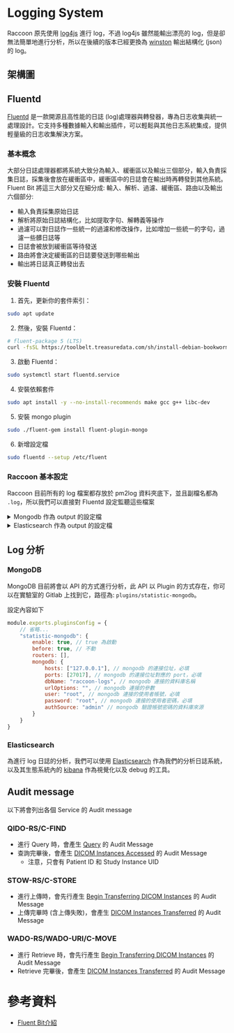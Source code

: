<script>
    import { base } from "$app/paths";
    import CenterImage from "@raccoon-docs/core/src/components/CenterImage.svelte";
</script>

# Logging System
Raccoon 原先使用 [log4js](https://www.npmjs.com/package/log4js) 進行 log，不過 log4js 雖然能輸出漂亮的 log，但是卻無法簡單地進行分析，所以在後續的版本已經更換為 [winston](https://www.npmjs.com/package/winston) 輸出結構化 (json) 的 log。

## 架構圖
<CenterImage src="{base}/logging-system/raccoon-logging-system.drawio.png" alt="架構圖" title="Logging System 架構圖"></CenterImage>

## Fluentd
[Fluentd](https://www.fluentd.org/) 是一款開源且高性能的日誌 (log)處理器與轉發器，專為日志收集與統一處理設計。它支持多種數據輸入和輸出插件，可以輕鬆與其他日志系統集成，提供輕量級的日志收集解決方案。

### 基本概念
大部分日誌處理器都將系統大致分為輸入、緩衝區以及輸出三個部分，輸入負責採集日誌，採集後會放在緩衝區中，緩衝區中的日誌會在輸出時再轉發到其他系統。
Fluent Bit 將這三大部分又在細分成: 輸入、解析、過濾、緩衝區、路由以及輸出六個部分:
- 輸入負責採集原始日誌
- 解析將原始日誌結構化，比如提取字句、解轉義等操作
- 過濾可以對日誌作一些統一的過濾和修改操作，比如增加一些統一的字句，過濾一些髒日誌等
- 日誌會被放到緩衝區等待發送
- 路由將會決定緩衝區的日誌要發送到哪些輸出
- 輸出將日誌真正轉發出去

### 安裝 Fluentd
1. 首先，更新你的套件索引：

```bash
sudo apt update
```

2. 然後，安裝 Fluentd：

```bash
# fluent-package 5 (LTS)
curl -fsSL https://toolbelt.treasuredata.com/sh/install-debian-bookworm-fluent-package5-lts.sh | sh
```

3. 啟動 Fluentd：

```bash
sudo systemctl start fluentd.service
```

4. 安裝依賴套件

```bash
sudo apt install -y --no-install-recommends make gcc g++ libc-dev
```

5. 安裝 mongo plugin

```bash
sudo ./fluent-gem install fluent-plugin-mongo
```

6. 新增設定檔

```bash
sudo fluentd --setup /etc/fluent
```

### Raccoon 基本設定
Raccoon 目前所有的 log 檔案都存放於 pm2log 資料夾底下，並且副檔名都為 `.log`，所以我們可以直接對 Fluentd 設定監聽這些檔案
<details>
    <summary>Mongodb 作為 output 的設定檔</summary>

```ini
<source>
  @type tail
  path /nodejs/raccoon/pm2log/*.log
  exclude_path ["/nodejs/raccoon/pm2log/raccoon.log", "/nodejs/raccoon/pm2log/raccoon-formatted-audit.log"]
  pos_file /var/log/raccoon/fluentd.pos
  tag mongo.raccoon
  read_from_head  true

  <parse>
    @type json
  </parse>
</source>

# for formatted audit log
<source>
  @type tail
  path /nodejs/raccoon/pm2log/raccoon-formatted-audit.log
  pos_file /var/log/raccoon/fluentd-audit.pos
  tag mongo.raccoon-formatted-audit
  read_from_head true

  <parse>
    @type json
  </parse>
</source>

<source>
  @type tail
  path /nodejs/raccoon/pm2log/raccoon.log
  pos_file /var/log/raccoon/fluentd-dcm4che.pos
  tag mongo.raccoon-dcm4che
  read_from_head  true
  follow_inodes true
  
  <parse>
    @type multiline
    format_firstline /^\d{4}-\d{2}-\d{2}\s+\d{2}:\d{2}:\d{2},\d{3}/
    format1 /^(?<time>\d{4}-\d{2}-\d{2}\s+\d{2}:\d{2}:\d{2},\d{3})\s+\[(?<thread>.*)\]\s+(?<level>[^\s]+)\s+(?<message>[\s\S]*)$/
  </parse>
</source>

<match mongo.**>
  @type mongo
  collection ${tag[1]}-log
  
  connection_string "mongodb://#{ENV['FLUENT_MONGODB_USER']}:#{ENV['FLUENT_MONGODB_PASSWORD']}@fluentd-mongo:27017/raccoon-logs?authSource=admin"
  date_keys timestamp

  <buffer tag,time>
    timekey        1
    timekey_wait   0
  </buffer>
  # make sure to include the time key
  <inject>
    time_key time
  </inject>
</match>

```
:::important[重要事項]
- 請記得一定要設定 `connection_string`
:::
</details>

<details>
    <summary>Elasticsearch 作為 output 的設定檔</summary>

```ini
<source>
  @type tail
  path /var/log/raccoon/*.log
  exclude_path ["/var/log/raccoon/raccoon.log", "/var/log/raccoon/raccoon-formatted-audit.log"]
  pos_file /var/log/raccoon/fluentd.pos
  tag es.raccoon
  read_from_head  true

  <parse>
    @type json
  </parse>
</source>

# for formatted audit log
<source>
  @type tail
  path /var/log/raccoon/raccoon-formatted-audit.log
  pos_file /var/log/raccoon/fluentd-audit.pos
  tag es.raccoon-audit
  read_from_head true

  <parse>
    @type json
  </parse>
</source>

<source>
  @type tail
  path /var/log/raccoon/raccoon.log
  pos_file /var/log/raccoon/fluentd-dcm4che.pos
  tag es.raccoon-dcm4che
  read_from_head  true
  follow_inodes true
  
  <parse>
    @type multiline
    format_firstline /^\d{1,2}:\d{1,2}:\d{1,2}\.\d{1,3}/
    format1 /^(?<time>\d{1,2}:\d{1,2}:\d{1,2}\.\d{1,3}) \[(?<thread>.*)\] (?<level>[^\s]+) (?<message>[\s\S]*)$/
  </parse>
</source>


<match es.**>
  @type elasticsearch
  index_name ${tag[1]}-log
  
  scheme https
  host 127.0.0.1
  port 9200
  # use `%{}` placeholders to escape for URL encoding characters
  user %{elastic}
  # don't use password that contain '+'
  password %{elastic}
  ssl_verify false

  <buffer tag,time>
    timekey        1
    timekey_wait   0
  </buffer>
  # make sure to include the time key
  <inject>
    time_key time
  </inject>
</match>
```
</details>

## Log 分析
### MongoDB
MongoDB 目前將會以 API 的方式進行分析，此 API 以 Plugin 的方式存在，你可以在實驗室的 Gitlab 上找到它，路徑為: `plugins/statistic-mongodb`。

設定內容如下
```js
module.exports.pluginsConfig = {
    // 省略...
    "statistic-mongodb": {
        enable: true, // true 為啟動
        before: true, // 不動
        routers: [],
        mongodb: {
            hosts: ["127.0.0.1"], // mongodb 的連接位址，必填
            ports: [27017], // mongodb 的連接位址對應的 port，必填
            dbName: "raccoon-logs", // mongodb 連接的資料庫名稱
            urlOptions: "", // mongodb 連接的參數
            user: "root", // mongodb 連接的使用者帳號，必填
            password: "root", // mongodb 連接的使用者密碼，必填
            authSource: "admin" // mongodb 驗證帳號密碼的資料庫來源
        }
    }
}
```

### Elasticsearch
為進行 log 日誌的分析，我們可以使用 [Elasticsearch](https://www.elastic.co/cn/elasticsearch) 作為我們的分析日誌系統，以及其生態系統內的 [kibana](https://www.elastic.co/cn/kibana) 作為視覺化以及 debug 的工具。


## Audit message
以下將會列出各個 Service 的 Audit message

### QIDO-RS/C-FIND
- 進行 Query 時，會產生 [Query](https://dicom.nema.org/medical/dicom/current/output/chtml/part15/sect_A.5.3.10.html) 的 Audit Message
- 查詢完畢後，會產生 [DICOM Instances Accessed](https://dicom.nema.org/medical/dicom/current/output/chtml/part15/sect_A.5.3.6.html) 的 Audit Message
    - 注意，只會有 Patient ID 和 Study Instance UID 

### STOW-RS/C-STORE
- 進行上傳時，會先行產生 [Begin Transferring DICOM Instances](https://dicom.nema.org/medical/dicom/current/output/chtml/part15/sect_A.5.3.3.html) 的 Audit Message
- 上傳完畢時 (含上傳失敗)，會產生 [DICOM Instances Transferred](https://dicom.nema.org/medical/dicom/current/output/chtml/part15/sect_A.5.3.7.html) 的 Audit Message

### WADO-RS/WADO-URI/C-MOVE
- 進行 Retrieve 時，會先行產生 [Begin Transferring DICOM Instances](https://dicom.nema.org/medical/dicom/current/output/chtml/part15/sect_A.5.3.3.html) 的 Audit Message
- Retrieve 完畢後，會產生 [DICOM Instances Transferred](https://dicom.nema.org/medical/dicom/current/output/chtml/part15/sect_A.5.3.7.html) 的 Audit Message

# 參考資料
- [Fluent Bit介紹](https://huweicai.com/fluent-bit/)